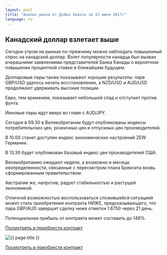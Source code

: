 ```yaml
---
layout: post
title: "Анализ рынка от Дэйва Эванса за 13 июня 2017г"
language: ru
---
```

## Канадский доллар взлетает выше

Сегодня утром на рынках по-прежнему можно наблюдать повышенный спрос на канадский доллар. Взлет популярности канадца был вызван вчерашними заявлениями представителей Банка  Канады о вероятном повышении процентной ставки в ближайшем будущем.

Долларовые пары также показывают хорошие результаты: паре GBP/USD удалось начать восстановление, а NZD/USD и AUD/USD продолжают удерживать высокие позиции.

Евро, тем временем, показывает небольшой спад и отступает против фунта.

Иеновые пары идут вверх во главе с AUD/JPY.
 
Сегодня в 09.30 в Великобритании будут опубликованы индексы потребительских цен, розничных цен и отпускных цен производителей.

В 10.00 станет доступен индекс экономических настроений ZEW Германии.

В 13.30 будет опубликован базовый индекс цен производителей США.
 
Великобританию ожидают недели, а возможно и месяцы неопределенности, связанные с пересмотром плана Брексита вновь сформированным правительством.

Австралия же, напротив, радует стабильностью и растущей экономикой.

Отличной возможностью воспользоваться сложившейся ситуацией может стать приобретение контракта НИЖЕ, предсказывающего, что пара GBP/AUD завершит сделку ниже отметки 1.6750 через 21 день. 

Потенциальная прибыль от контракта может составить до 149%.


<a href="http://record.binary.com/_bivVDfg8lHux76XffYA0JmNd7ZgqdRLk/1/?market=forex&underlying=frxGBPAUD&formname=higherlower&duration_amount=21&duration_units=d&amount=10&amount_type=payout&expiry_type=duration&barrier=1.675&s=1&t=W0BCjkFpiXgK1kMR5ktb850co5lt24DG" target="_blank">Посмотреть и приобрести контракт</a>

<img src="{{ site.url }}/images/ru-13-jun-17.png" alt="{{ page.title }}"  title="{{ page.title }}">

<a href="%LINK%%?https://www.binary.com/d/trade.cgi?market=forex&underlying=frxGBPAUD&formname=higherlower&duration_amount=21&duration_units=d&amount=10&amount_type=payout&expiry_type=duration&barrier=1.675&s=1&t=W0BCjkFpiXgK1kMR5ktb850co5lt24DG" target="_blank">Посмотреть и приобрести контракт</a>